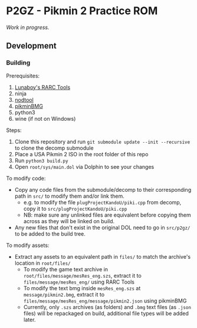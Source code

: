 # P2GZ - Pikmin 2 Practice ROM

*Work in progress.*

## Development

### Building

Prerequisites:
1. [Lunaboy's RARC Tools](https://www.romhacking.net/utilities/1024/)
1. ninja
1. [nodtool](https://github.com/AxioDL/nod)
1. [pikminBMG](https://github.com/RenolY2/pikminBMG)
1. python3
1. wine (if not on Windows)

Steps:
1. Clone this repository and run `git submodule update --init --recursive` to clone the decomp submodule
1. Place a USA Pikmin 2 ISO in the root folder of this repo
1. Run `python3 build.py`
1. Open `root/sys/main.dol` via Dolphin to see your changes

To modify code: 
- Copy any code files from the submodule/decomp to their corresponding path in `src/` to modify them and/or link them.
    - e.g. to modify the file `plugProjectKandoU/piki.cpp` from decomp, copy it to `src/plugProjectKandoU/piki.cpp`
    - NB: make sure any unlinked files are equivalent before copying them across as they will be linked on build.
- Any new files that don't exist in the original DOL need to go in `src/p2gz/` to be added to the build tree.

To modify assets:
- Extract any assets to an equivalent path in `files/` to match the archive's location in `root/files/`
    - To modify the game text archive in `root/files/message/mesRes_eng.szs`, extract it to `files/message/mesRes_eng/` using RARC Tools
    - To modify the text bmg inside `mesRes_eng.szs` at `message/pikmin2.bmg`, extract it to `files/message/mesRes_eng/message/pikmin2.json` using pikminBMG
    - Currently, only `.szs` archives (as folders) and `.bmg` text files (as `.json` files) will be repackaged on build, additional file types will be added later.